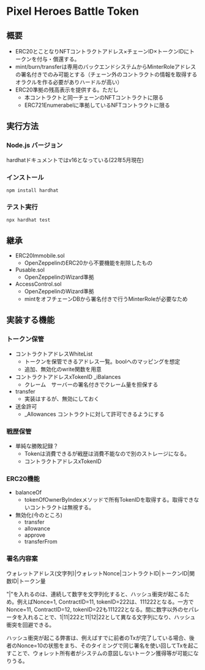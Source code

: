 # Pixel Heroes Battle Token

## 概要
- ERC20とことなりNFTコントラクトアドレス×チェーンID×トークンIDにトークンを付与・償還する。
- mint/burn/transferは専用のバックエンドシステムからMinterRoleアドレスの署名付きでのみ可能とする（チェーン外のコントラクトの情報を取得するオラクルを作る必要がありハードルが高い）
- ERC20準拠の残高表示を提供する。ただし
  - 本コントラクトと同一チェーンのNFTコントラクトに限る
  - ERC721Enumerabelに準拠しているNFTコントラクトに限る

## 実行方法
### Node.js バージョン

hardhatドキュメントではv16となっている(22年5月現在)

### インストール
```
npm install hardhat
```
### テスト実行
```
npx hardhat test
```

## 継承
- ERC20Immobile.sol
  - OpenZeppelinのERC20から不要機能を削除したもの
- Pusable.sol
  - OpenZeppelinのWizard準拠
- AccessControl.sol
  - OpenZeppelinのWizard準拠
  - mintをオフチェーンDBから署名付きで行うMinterRoleが必要なため

## 実装する機能
### トークン保管

- コントラクトアドレスWhiteList
  - トークンを保管できるアドレス一覧。boolへのマッピングを想定
  - 追加、無効化のwrite関数を用意
- コントラクトアドレスxTokenID _iBalances
  - クレーム　サーバーの署名付きでクレーム量を担保する
- transfer
  - 実装はするが、無効にしておく
- 送金許可
  - _Allowances コントラクトに対して許可できるようにする

### 戦歴保管

- 単純な勝敗記録？
  - Tokenは消費できるが戦歴は消費不能なので別のストレージになる。
  - コントラクトアドレスxTokenID

### ERC20機能

- balanceOf
  - tokenOfOwnerByIndexメソッドで所有TokenIDを取得する。取得できないコントラクトは無視する。
- 無効化(今のところ)
  - transfer
  - allowance
  - approve
  - transferFrom

### 署名内容案
ウォレットアドレス(文字列)|ウォレットNonce|コントラクトID|トークンID|関数ID|トークン量

"|"を入れるのは、連続して数字を文字列化すると、ハッシュ衝突が起こるため。例えばNonce=1, ContractID=11, tokenID=222は、111222となる。一方でNonce=11, ContractID=12, tokenID=22も111222となる。間に数字以外のセパレータを入れることで、1|11|222と11|12|22として異なる文字列になり、ハッシュ衝突を回避できる。

ハッシュ衝突が起こる弊害は、例えばすでに前者のTxが完了している場合、後者のNonce=10の状態をまち、そのタイミングで同じ署名を使い回してTxを起こすことで、ウォレット所有者がシステムの意図しないトークン獲得等が可能になりうる。






